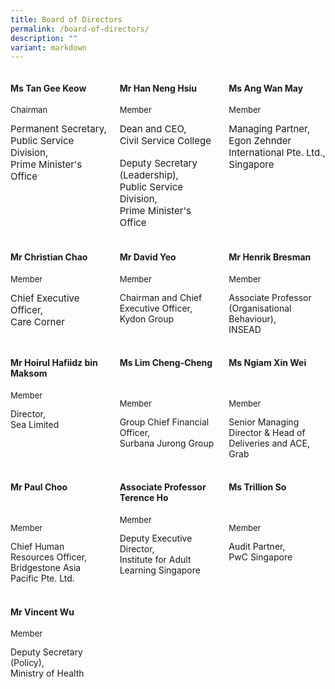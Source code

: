 ```yaml
---
title: Board of Directors
permalink: /board-of-directors/
description: ""
variant: markdown
---
```

<style>

.grid-container{
display: grid;
grid-template-columns: 1fr 1fr 1fr;
grid-gap: 20px;

}

.BOD-float-child{

}

.role{
font-size: 13px;

}

.TheTitles{
font-size: 15px;

}

  

</style>

<div class="grid-container">

<div class="BOD-float-child"><h4>Ms Tan Gee Keow</h4>
<p class="role">Chairman</p>
<div class="TheTitles">Permanent Secretary,</div>
<div class="TheTitles">Public Service Division,</div>
<div class="TheTitles">Prime Minister's Office</div>
</div>

<div class="BOD-float-child">

<h4>Mr Han Neng Hsiu</h4>
<p class="role">Member</p>
<div class="TheTitles">Dean and CEO,</div>
<div class="TheTitles">Civil Service College</div>&nbsp;
<div class="TheTitles">Deputy Secretary (Leadership),</div>
<div class="TheTitles">Public Service Division,</div>
<div class="TheTitles">Prime Minister's Office</div>
</div>

<div class="BOD-float-child">

<h4>Ms Ang Wan May</h4>
<p class="role">Member</p>
<div class="TheTitles">Managing Partner,</div>
<div class="TheTitles">Egon Zehnder International Pte. Ltd., Singapore</div>
</div>

</div>

<br>

<div class="grid-container">

<div class="BOD-float-child">

<h4>Mr Christian Chao</h4>
<p class="role">Member</p>
<div class="TheTitles">Chief Executive Officer,</div>
<div class="TheTitles">Care Corner</div>
</div>

<div class="BOD-float-child"><h4>Mr David Yeo</h4>
<p class="role">Member</p>
<div class="TheTitle">Chairman and Chief Executive Officer,</div>
<div class="TheTitle">Kydon Group</div>
</div>
	
<div class="BOD-float-child"><h4>Mr Henrik Bresman</h4>
<p class="role">Member</p>
<div class="TheTitle">Associate Professor (Organisational Behaviour),</div>
<div class="TheTitle">INSEAD</div>
</div>

</div>

<br>

<div class="grid-container">

<div class="BOD-float-child"><h4>Mr Hoirul Hafiidz bin Maksom</h4>
<p class="role">Member</p>
<div class="TheTitle">Director,</div>
<div class="TheTitle">Sea Limited</div>

</div>
<div class="BOD-float-child"><h4>Ms Lim Cheng-Cheng</h4>
		<br>
<p class="role">Member</p>
<div class="TheTitle">Group Chief Financial Officer,</div>
<div class="TheTitle">Surbana Jurong Group</div>
</div>

<div class="BOD-float-child"><h4>Ms Ngiam Xin Wei</h4>
		<br>
	<p class="role">Member</p>
<div class="TheTitle">Senior Managing Director &amp; Head of Deliveries and ACE,</div>
<div class="TheTitle">Grab</div>
</div>

</div>

<br>

<div class="grid-container">

<div class="BOD-float-child"><h4>Mr Paul Choo</h4>
		<br>
	<p class="role">Member</p>
<div class="TheTitle">Chief Human Resources Officer,</div>
<div class="TheTitle">Bridgestone Asia Pacific Pte. Ltd.</div>
</div>

<div class="BOD-float-child"><h4>Associate Professor Terence Ho</h4>
<p class="role">Member</p>
<div class="TheTitle">Deputy Executive Director, </div>
<div class="TheTitle">Institute for Adult Learning Singapore</div>
</div>

<div class="BOD-float-child"><h4>Ms Trillion So</h4>
	<br>
<p class="role">Member</p>
<div class="TheTitle">Audit Partner,</div>
<div class="TheTitle">PwC Singapore</div>

</div>

</div>

<br>

<div class="grid-container">

<div class="BOD-float-child"><h4>Mr Vincent Wu</h4>
<p class="role">Member</p>
<div class="TheTitle">Deputy Secretary (Policy),</div>
<div class="TheTitle">Ministry of Health</div>


</div>

<div class="BOD-float-child"></div>

</div>